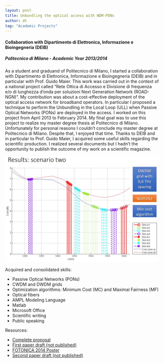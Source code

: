```yaml
---
layout: post
title: Unbundling the optical access with WDM-PONs
author: dt
tag: "Academic Projects"
---
```

#### Collaboration with Dipartimento di Elettronica, Informazione e Bioingegneria (DEIB)
##### Politecnico di Milano - Academic Year 2013/2014

As a student and graduand of Politecnico di Milano, I started a collaboration with Dipartimento di Elettronica, Informazione e Bioingegneria (DEIB) and in particular with Prof. Guido Maier. 
This work was carried out in the context of a national project called “Rete Ottica di Accesso e Divisione di frequenza e/o di lunghezza d’onda per soluzioni Next Generation Network (ROAD-NGN)”. My contribution was about a cost-effective deployment of the optical access network for broadband operators. In particular I proposed a technique to perform the Unbundling in the Local Loop (ULL) when Passive Optical Networks (PONs) are deployed in the access.
I worked on this project from April 2013 to February 2014.  My final goal was to use this project to realize my master degree thesis at Politecnico di Milano. Unfortunately for personal reasons I couldn’t conclude my master degree at Politecnico di Milano.
Despite that, I enjoyed that time. Thanks to DEIB and in particular to Prof. Guido Maier, I acquired some useful skills regarding the scientific production. I realized several documents but I hadn’t the opportunity to publish the outcome of my work on a scientific magazine.

<img src="/assets/img/2014-02-01-polimi-unbundlingTheOpticalAccess.JPG" class="img-fluid" alt="2014-02-01-polimi-unbundlingTheOpticalAccess">

Acquired and consolidated skills:
* Passive Optical Networks (PONs)
* CWDM and DWDM grids
* Optimization algorithms: Minimum Cost (MC) and Maximal Fairness (MF)
* Optical fibers
* AMPL Modeling Language
* Matlab
* Microsoft Office
* Scientific writing
* Public speaking

Resources:
* [Complete proposal](/assets/pdf/2014-02-01-polimi-unbundlingTheOpticalAccess-proposal.pdf)
* [First paper draft (not published)](/assets/pdf/2014-02-01-polimi-unbundlingTheOpticalAccess-paper_draft1.pdf)
* [FOTONICA 2014 Poster](/assets/pdf/2014-02-01-polimi-unbundlingTheOpticalAccess-poster.pdf)
* [Second paper draft (not published)](/assets/pdf/2014-02-01-polimi-unbundlingTheOpticalAccess-paper_draft2.pdf)